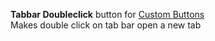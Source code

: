 **Tabbar Doubleclick** button for [Custom Buttons](https://addons.mozilla.org/addon/custom-buttons/)
<br>Makes double click on tab bar open a new tab